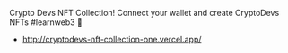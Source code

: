 Crypto Devs NFT Collection! Connect your wallet and create CryptoDevs NFTs #learnweb3 🎁
- http://cryptodevs-nft-collection-one.vercel.app/

